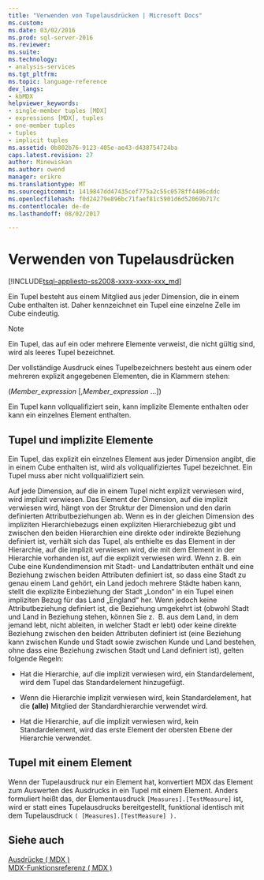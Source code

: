 ```yaml
---
title: "Verwenden von Tupelausdrücken | Microsoft Docs"
ms.custom: 
ms.date: 03/02/2016
ms.prod: sql-server-2016
ms.reviewer: 
ms.suite: 
ms.technology:
- analysis-services
ms.tgt_pltfrm: 
ms.topic: language-reference
dev_langs:
- kbMDX
helpviewer_keywords:
- single-member tuples [MDX]
- expressions [MDX], tuples
- one-member tuples
- tuples
- implicit tuples
ms.assetid: 0b802b76-9123-405e-ae43-d438754724ba
caps.latest.revision: 27
author: Minewiskan
ms.author: owend
manager: erikre
ms.translationtype: MT
ms.sourcegitcommit: 1419847dd47435cef775a2c55c0578ff4406cddc
ms.openlocfilehash: f0d24279e896bc71faef81c5901d6d52069b717c
ms.contentlocale: de-de
ms.lasthandoff: 08/02/2017

---
```

# <a name="using-tuple-expressions"></a>Verwenden von Tupelausdrücken
[!INCLUDE[tsql-appliesto-ss2008-xxxx-xxxx-xxx_md](../includes/tsql-appliesto-ss2008-xxxx-xxxx-xxx-md.md)]

  Ein Tupel besteht aus einem Mitglied aus jeder Dimension, die in einem Cube enthalten ist. Daher kennzeichnet ein Tupel eine einzelne Zelle im Cube eindeutig.  
  
> [!NOTE]  
>  Ein Tupel, das auf ein oder mehrere Elemente verweist, die nicht gültig sind, wird als leeres Tupel bezeichnet.  
  
 Der vollständige Ausdruck eines Tupelbezeichners besteht aus einem oder mehreren explizit angegebenen Elementen, die in Klammern stehen:  
  
 (*Member_expression* [,*Member_expression* ...])  
  
 Ein Tupel kann vollqualifiziert sein, kann implizite Elemente enthalten oder kann ein einzelnes Element enthalten.  
  
## <a name="tuples-and-implicit-members"></a>Tupel und implizite Elemente  
 Ein Tupel, das explizit ein einzelnes Element aus jeder Dimension angibt, die in einem Cube enthalten ist, wird als vollqualifiziertes Tupel bezeichnet. Ein Tupel muss aber nicht vollqualifiziert sein.  
  
 Auf jede Dimension, auf die in einem Tupel nicht explizit verwiesen wird, wird implizit verwiesen. Das Element der Dimension, auf die implizit verwiesen wird, hängt von der Struktur der Dimension und den darin definierten Attributbeziehungen ab. Wenn es in der gleichen Dimension des impliziten Hierarchiebezugs einen expliziten Hierarchiebezug gibt und zwischen den beiden Hierarchien eine direkte oder indirekte Beziehung definiert ist, verhält sich das Tupel, als enthielte es das Element in der Hierarchie, auf die implizit verwiesen wird, die mit dem Element in der Hierarchie vorhanden ist, auf die explizit verwiesen wird.  Wenn z. B. ein Cube eine Kundendimension mit Stadt- und Landattributen enthält und eine Beziehung zwischen beiden Attributen definiert ist, so dass eine Stadt zu genau einem Land gehört, ein Land jedoch mehrere Städte haben kann, stellt die explizite Einbeziehung der Stadt „London“ in ein Tupel einen impliziten Bezug für das Land „England“ her. Wenn jedoch keine Attributbeziehung definiert ist, die Beziehung umgekehrt ist (obwohl Stadt und Land in Beziehung stehen, können Sie z.  B. aus dem Land, in dem jemand lebt, nicht ableiten, in welcher Stadt er lebt) oder keine direkte Beziehung zwischen den beiden Attributen definiert ist (eine Beziehung kann zwischen Kunde und Stadt sowie zwischen Kunde und Land bestehen, ohne dass eine Beziehung zwischen Stadt und Land definiert ist), gelten folgende Regeln:  
  
-   Hat die Hierarchie, auf die implizit verwiesen wird, ein Standardelement, wird dem Tupel das Standardelement hinzugefügt.  
  
-   Wenn die Hierarchie implizit verwiesen wird, kein Standardelement, hat die **(alle)** Mitglied der Standardhierarchie verwendet wird.  
  
-   Hat die Hierarchie, auf die implizit verwiesen wird, kein Standardelement, wird das erste Element der obersten Ebene der Hierarchie verwendet.  
  
## <a name="one-member-tuples"></a>Tupel mit einem Element  
 Wenn der Tupelausdruck nur ein Element hat, konvertiert MDX das Element zum Auswerten des Ausdrucks in ein Tupel mit einem Element. Anders formuliert heißt das, der Elementausdruck `[Measures].[TestMeasure]` ist, wird er statt eines Tupelausdrucks bereitgestellt, funktional identisch mit dem Tupelausdruck `( [Measures].[TestMeasure] ).`  
  
## <a name="see-also"></a>Siehe auch  
 [Ausdrücke &#40; MDX &#41;](../mdx/expressions-mdx.md)   
 [MDX-Funktionsreferenz &#40; MDX &#41;](../mdx/mdx-function-reference-mdx.md)  
  
  

